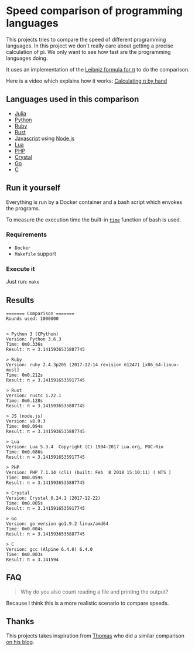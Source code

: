 # Speed comparison of programming languages

This projects tries to compare the speed of different programming languages.
In this project we don't really care about getting a precise calculation of pi. We only want to see how fast are the programming languages doing.

It uses an implementation of the [Leibniz formula for π](https://en.wikipedia.org/wiki/Leibniz_formula_for_%CF%80) to do the comparison.

Here is a video which explains how it works: [Calculating π by hand](https://www.youtube.com/watch?v=HrRMnzANHHs)

## Languages used in this comparison

- [Julia](http://julialang.org/)
- [Python](https://www.python.org/)
- [Ruby](https://www.ruby-lang.org/)
- [Rust](https://www.rust-lang.org/)
- [Javascript](https://www.ecma-international.org/publications/standards/Ecma-402.htm) using [Node.js](https://nodejs.org/)
- [Lua](https://www.lua.org/)
- [PHP](https://secure.php.net/)
- [Crystal](https://crystal-lang.org/)
- [Go](https://golang.org/)
- [C](https://en.wikipedia.org/wiki/C_(programming_language))

## Run it yourself

Everything is run by a Docker container and a bash script which envokes the programs.

To measure the execution time the built-in [`time`](https://en.wikipedia.org/wiki/Time_(Unix)) function of bash is used.

### Requirements

- `Docker`
- `Makefile` support

### Execute it

Just run: `make`

## Results

```text
======= Comparison =======
Rounds used: 1000000


> Python 3 (CPython)
Version: Python 3.6.3
Time: 0m0.336s
Result: π = 3.1415936535887745

> Ruby
Version: ruby 2.4.3p205 (2017-12-14 revision 61247) [x86_64-linux-musl]
Time: 0m0.212s
Result: π = 3.1415916535917745

> Rust
Version: rustc 1.22.1
Time: 0m0.128s
Result: π = 3.1415936535887745

> JS (node.js)
Version: v8.9.3
Time: 0m0.094s
Result: π = 3.1415936535887745

> Lua
Version: Lua 5.3.4  Copyright (C) 1994-2017 Lua.org, PUC-Rio
Time: 0m0.086s
Result: π = 3.1415916535917745

> PHP
Version: PHP 7.1.14 (cli) (built: Feb  8 2018 15:10:11) ( NTS )
Time: 0m0.059s
Result: π = 3.1415936535887745

> Crystal
Version: Crystal 0.24.1 (2017-12-22)
Time: 0m0.005s
Result: π = 3.1415916535917745

> Go
Version: go version go1.9.2 linux/amd64
Time: 0m0.004s
Result: π = 3.1415936535887745

> C
Version: gcc (Alpine 6.4.0) 6.4.0
Time: 0m0.003s
Result: π = 3.141594
```

## FAQ

> Why do you also count reading a file and printing the output?

Because I think this is a more realistic scenario to compare speeds.

## Thanks

This projects takes inspiration from [Thomas](https://www.thomaschristlieb.de) who did a similar comparison [on his blog](https://www.thomaschristlieb.de/performance-vergleich-zwischen-verschiedenen-programmiersprachen-und-systemen/).
